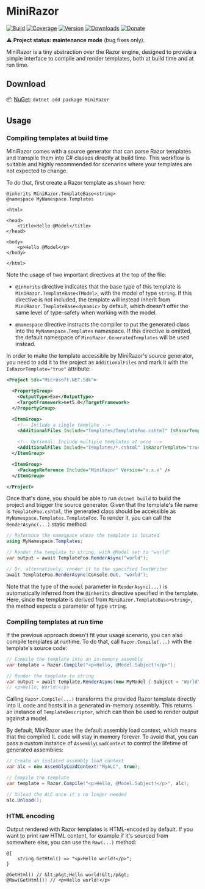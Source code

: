 # MiniRazor

[![Build](https://github.com/Tyrrrz/MiniRazor/workflows/CI/badge.svg?branch=master)](https://github.com/Tyrrrz/MiniRazor/actions)
[![Coverage](https://codecov.io/gh/Tyrrrz/MiniRazor/branch/master/graph/badge.svg)](https://codecov.io/gh/Tyrrrz/MiniRazor)
[![Version](https://img.shields.io/nuget/v/MiniRazor.svg)](https://nuget.org/packages/MiniRazor)
[![Downloads](https://img.shields.io/nuget/dt/MiniRazor.svg)](https://nuget.org/packages/MiniRazor)
[![Donate](https://img.shields.io/badge/donate-$$$-purple.svg)](https://tyrrrz.me/donate)

⚠️ **Project status: maintenance mode** (bug fixes only).

MiniRazor is a tiny abstraction over the Razor engine, designed to provide a simple interface to compile and render templates, both at build time and at run time.

## Download

📦 [NuGet](https://nuget.org/packages/MiniRazor): `dotnet add package MiniRazor`

## Usage

### Compiling templates at build time

MiniRazor comes with a source generator that can parse Razor templates and transpile them into C# classes directly at build time.
This workflow is suitable and highly recommended for scenarios where your templates are not expected to change.

To do that, first create a Razor template as shown here:

```razor
@inherits MiniRazor.TemplateBase<string>
@namespace MyNamespace.Templates

<html>

<head>
    <title>Hello @Model</title>
</head>

<body>
    <p>Hello @Model</p>
</body>

</html>
```

Note the usage of two important directives at the top of the file:

- `@inherits` directive indicates that the base type of this template is `MiniRazor.TemplateBase<TModel>`, with the model of type `string`.
  If this directive is not included, the template will instead inherit from `MiniRazor.TemplateBase<dynamic>` by default, which doesn't offer the same level of type-safety when working with the model.
  
- `@namespace` directive instructs the compiler to put the generated class into the `MyNamespace.Templates` namespace.
  If this directive is omitted, the default namespace of `MiniRazor.GeneratedTemplates` will be used instead.

In order to make the template accessible by MiniRazor's source generator, you need to add it to the project as `AdditionalFiles` and mark it with the `IsRazorTemplate="true"` attribute:

```xml
<Project Sdk="Microsoft.NET.Sdk">

  <PropertyGroup>
    <OutputType>Exe</OutputType>
    <TargetFramework>net5.0</TargetFramework>
  </PropertyGroup>

  <ItemGroup>
    <!-- Include a single template -->
    <AdditionalFiles Include="Templates/TemplateFoo.cshtml" IsRazorTemplate="true" />
    
    <!-- Optional: Include multiple templates at once -->
    <AdditionalFiles Include="Templates/*.cshtml" IsRazorTemplate="true" />
  </ItemGroup>

  <ItemGroup>
    <PackageReference Include="MiniRazor" Version="x.x.x" />
  </ItemGroup>

</Project>
```

Once that's done, you should be able to run `dotnet build` to build the project and trigger the source generator.
Given that the template's file name is `TemplateFoo.cshtml`, the generated class should be accessible as `MyNamespace.Templates.TemplateFoo`.
To render it, you can call the `RenderAsync(...)` static method:

```csharp
// Reference the namespace where the template is located
using MyNamespace.Templates;

// Render the template to string, with @Model set to "world"
var output = await TemplateFoo.RenderAsync("world");

// Or, alternatively, render it to the specified TextWriter
await TemplateFoo.RenderAsync(Console.Out, "world");
```

Note that the type of the `model` parameter in `RenderAsync(...)` is automatically inferred from the `@inherits` directive specified in the template.
Here, since the template is derived from `MiniRazor.TemplateBase<string>`, the method expects a parameter of type `string`.

### Compiling templates at run time

If the previous approach doesn't fit your usage scenario, you can also compile templates at runtime.
To do that, call `Razor.Compile(...)` with the template's source code:

```csharp
// Compile the template into an in-memory assembly
var template = Razor.Compile("<p>Hello, @Model.Subject!</p>");

// Render the template to string
var output = await template.RenderAsync(new MyModel { Subject = "World" });
// <p>Hello, World!</p>
```

Calling `Razor.Compile(...)` transforms the provided Razor template directly into IL code and hosts it in a generated in-memory assembly.
This returns an instance of `TemplateDescriptor`, which can then be used to render output against a model.

By default, MiniRazor uses the default assembly load context, which means that the compiled IL code will stay in memory forever.
To avoid that, you can pass a custom instance of `AssemblyLoadContext` to control the lifetime of generated assemblies:

```csharp
// Create an isolated assembly load context
var alc = new AssemblyLoadContext("MyALC", true);

// Compile the template
var template = Razor.Compile("<p>Hello, @Model.Subject!</p>", alc);

// Unload the ALC once it's no longer needed
alc.Unload();
```

### HTML encoding

Output rendered with Razor templates is HTML-encoded by default.
If you want to print raw HTML content, for example if it's sourced from somewhere else, you can use the `Raw(...)` method:

```razor
@{
    string GetHtml() => "<p>Hello world!</p>";
}

@GetHtml() // &lt;p&gt;Hello world!&lt;/p&gt; 
@Raw(GetHtml()) // <p>Hello world!</p>
```
